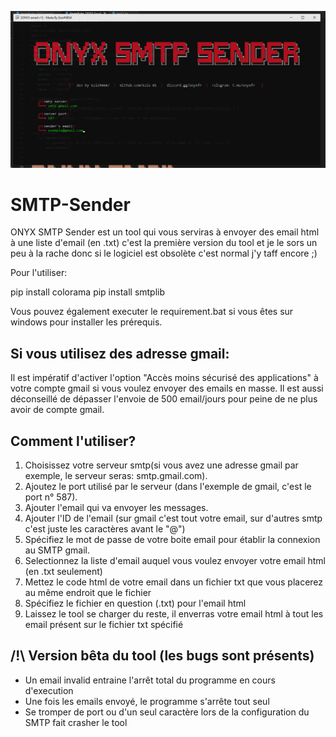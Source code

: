 ![Cover](https://github.com/Esio-01/Esio-01/blob/main/Capture%20d%E2%80%99%C3%A9cran%202021-10-15%20004253.png)
# SMTP-Sender
ONYX SMTP Sender est un tool qui vous serviras à envoyer des email html à une liste d'email (en .txt) c'est la première version du tool et je le sors un peu à la rache donc si le logiciel est obsolète c'est normal j'y taff encore ;)

Pour l'utiliser:

pip install colorama
pip install smtplib

Vous pouvez également executer le requirement.bat si vous êtes sur windows pour installer les prérequis.

## Si vous utilisez des adresse gmail:
Il est impératif d'activer l'option "Accès moins sécurisé des applications" à votre compte gmail si vous voulez envoyer des emails en masse.
Il est aussi déconseillé de dépasser l'envoie de 500 email/jours pour peine de ne plus avoir de compte gmail. 

## Comment l'utiliser?

1. Choisissez votre serveur smtp(si vous avez une adresse gmail par exemple, le serveur seras: smtp.gmail.com).
2. Ajoutez le port utilisé par le serveur (dans l'exemple de gmail, c'est le port n° 587).
3. Ajouter l'email qui va envoyer les messages.
4. Ajouter l'ID de l'email (sur gmail c'est tout votre email, sur d'autres smtp c'est juste les caractères avant le "@")
5. Spécifiez le mot de passe de votre boite email pour établir la connexion au SMTP gmail.
6. Selectionnez la liste d'email auquel vous voulez envoyer votre email html (en .txt seulement)
7. Mettez le code html de votre email dans un fichier txt que vous placerez au même endroit que le fichier
8. Spécifiez le fichier en question (.txt) pour l'email html
9. Laissez le tool se charger du reste, il enverras votre email html à tout les email présent sur le fichier txt spécifié 

## /!\ Version bêta du tool (les bugs sont présents)
- Un email invalid entraine l'arrêt total du programme en cours d'execution
- Une fois les emails envoyé, le programme s'arrête tout seul
- Se tromper de port ou d'un seul caractère lors de la configuration du SMTP fait crasher le tool

